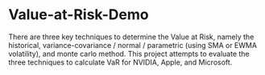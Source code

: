 # Value-at-Risk-Demo
There are three key techniques to determine the Value at Risk, namely the historical, variance-covariance / normal / parametric (using SMA or EWMA volatility), and monte carlo method. This project attempts to evaluate the three techniques to calculate VaR for NVIDIA, Apple, and Microsoft.
